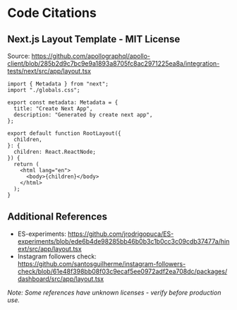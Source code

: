 # Code Citations

## Next.js Layout Template - MIT License
Source: https://github.com/apollographql/apollo-client/blob/285b2d9c7bc9e9a1893a8705fc8ac2971225ea8a/integration-tests/next/src/app/layout.tsx

```tsx
import { Metadata } from "next";
import "./globals.css";

export const metadata: Metadata = {
  title: "Create Next App",
  description: "Generated by create next app",
};

export default function RootLayout({
  children,
}: {
  children: React.ReactNode;
}) {
  return (
    <html lang="en">
      <body>{children}</body>
    </html>
  );
}
```

## Additional References
- ES-experiments: https://github.com/jrodrigopuca/ES-experiments/blob/ede6b4de98285bb46b0b3c1b0cc3c09cdb37477a/hinext/src/app/layout.tsx
- Instagram followers check: https://github.com/santosguilherme/instagram-followers-check/blob/61e48f398bb08f03c9ecaf5ee0972adf2ea708dc/packages/dashboard/src/app/layout.tsx

*Note: Some references have unknown licenses - verify before production use.*


